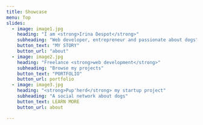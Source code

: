 ```yaml
---
title: Showcase
menu: Top
slides:
  - image: image1.jpg
    heading: "I am <strong>Irina Despot</strong>"
    subheading: "Web developer, entrepreneur and passionate about dogs"
    button_text: "MY STORY"
    button_url: "about"
  - image: image2.jpg
    heading: "Freelance <strong>web development</strong>"
    subheading: "Browse my projects"
    button_text: "PORTFOLIO"
    button_url: portfolio
  - image: image3.jpg
    heading: "<strong>Pup'herd</strong> my startup project"
    subheading: "A social network about dogs"
    button_text: LEARN MORE
    button_url: about

---
```




